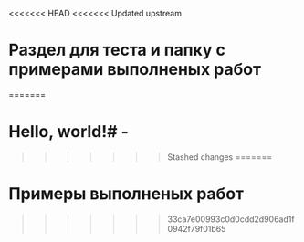 <<<<<<< HEAD
<<<<<<< Updated upstream
# Раздел для теста и папку с примерами выполненых работ
=======
# Hello, world!# -
>>>>>>> Stashed changes
=======
# Примеры выполненых работ
>>>>>>> 33ca7e00993c0d0cdd2d906ad1f0942f79f01b65
